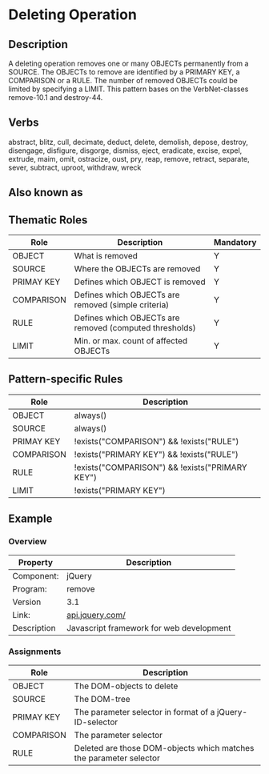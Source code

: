 # Deleting Operation 

## Description 
A deleting operation removes one or many OBJECTs permanently from a SOURCE. The OBJECTs to remove are identified by a PRIMARY
KEY, a COMPARISON or a RULE. The number of removed OBJECTs could be limited by specifying a LIMIT. This pattern bases on the 
VerbNet-classes remove-10.1 and destroy-44.

## Verbs
abstract, blitz, cull, decimate, deduct, delete, demolish, depose, destroy, disengage, disfigure, disgorge, dismiss, eject, 
eradicate, excise, expel, extrude, maim, omit, ostracize, oust, pry, reap, remove, retract, separate, sever, subtract, uproot,
withdraw, wreck

## Also known as

## Thematic Roles

|  Role            | Description                                            |Mandatory
|------------------|--------------------------------------------------------|---------
|OBJECT            | What is removed                                        | Y
|SOURCE            | Where the OBJECTs are removed                          | Y
|PRIMAY KEY        | Defines which OBJECT is removed                        | Y
|COMPARISON        | Defines which OBJECTs are removed (simple criteria)    | Y
|RULE              | Defines which OBJECTs are removed (computed thresholds)| Y
|LIMIT             | Min. or max. count of affected OBJECTs                 | Y

## Pattern-specific Rules

|  Role            | Description                                            
|------------------|--------------------------------------------------------
|OBJECT            | always()
|SOURCE            | always()
|PRIMAY KEY        | !exists("COMPARISON") && !exists("RULE")
|COMPARISON        | !exists("PRIMARY KEY") && !exists("RULE")
|RULE              | !exists("COMPARISON") && !exists("PRIMARY KEY")
|LIMIT             | !exists("PRIMARY KEY") 

## Example

### Overview

| Property          | Description
|-------------------|--------------------------------------------------------
|Component:         | jQuery
|Program:           | remove
|Version            | 3.1
|Link:              | [api.jquery.com/](http://api.jquery.com/remove/)
|Description        | Javascript framework for web development

### Assignments

|  Role            | Description                                            
|------------------|--------------------------------------------------------
|OBJECT            | The DOM-objects to delete
|SOURCE            | The DOM-tree
|PRIMAY KEY        | The parameter selector in format of a jQuery-ID-selector
|COMPARISON        | The parameter selector
|RULE              | Deleted are those DOM-objects which matches the parameter selector
